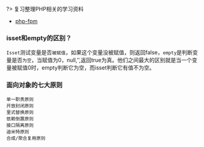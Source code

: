 ?> 复习整理PHP相关的学习资料


- [php-fpm](/面试宝典/php/php-fpm.md)





### isset和empty的区别？

`Isset`测试变量是否`被赋值`，如果这个变量没被赋值，则返回false，`empty`是判断变量是否`为空`，当赋值为0，null,’’,返回true为真。他们之间最大的区别就是当一个变量被赋值0时，empty判断它为空，而isset判断它有值不为空。

### 面向对象的七大原则
    单一职责原则
    开放封闭原则
    里式替换原则
    依赖倒置原则
    接口隔离原则
    迪米特原则
    合成/聚合复用原则
